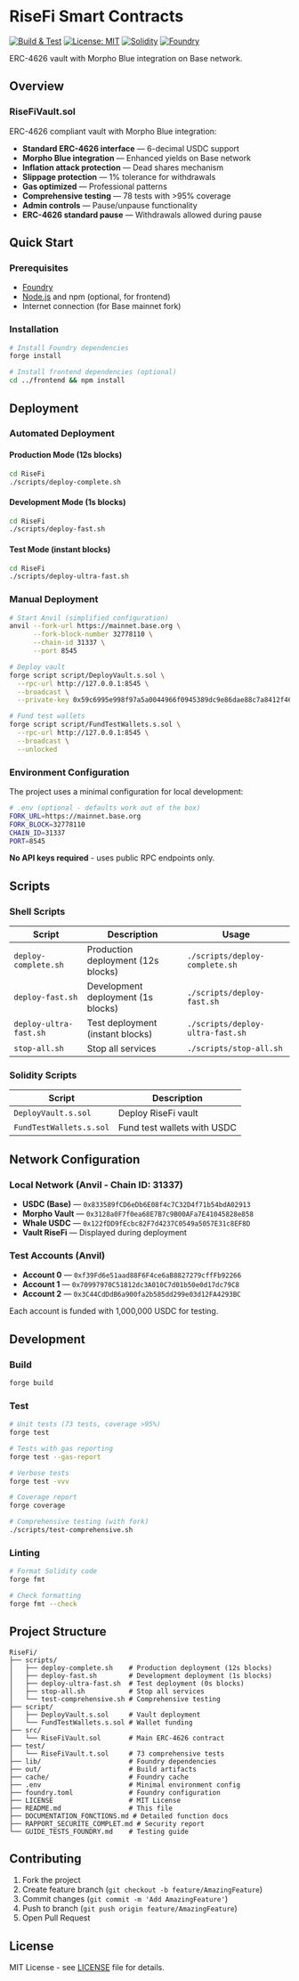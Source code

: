 # RiseFi Smart Contracts

[![Build & Test](https://github.com/FlorentDgrs/RiseFiV3/actions/workflows/build-and-test.yml/badge.svg)](https://github.com/FlorentDgrs/RiseFiV3/actions/workflows/build-and-test.yml)
[![License: MIT](https://img.shields.io/badge/License-MIT-yellow.svg)](https://opensource.org/licenses/MIT)
[![Solidity](https://img.shields.io/badge/Solidity-0.8.27-blue.svg)](https://docs.soliditylang.org/)
[![Foundry](https://img.shields.io/badge/Built%20with-Foundry-FFDB1C.svg)](https://getfoundry.sh/)

ERC-4626 vault with Morpho Blue integration on Base network.

## Overview

### RiseFiVault.sol

ERC-4626 compliant vault with Morpho Blue integration:

- **Standard ERC-4626 interface** — 6-decimal USDC support
- **Morpho Blue integration** — Enhanced yields on Base network
- **Inflation attack protection** — Dead shares mechanism
- **Slippage protection** — 1% tolerance for withdrawals
- **Gas optimized** — Professional patterns
- **Comprehensive testing** — 78 tests with >95% coverage
- **Admin controls** — Pause/unpause functionality
- **ERC-4626 standard pause** — Withdrawals allowed during pause

## Quick Start

### Prerequisites

- [Foundry](https://getfoundry.sh/)
- [Node.js](https://nodejs.org/) and npm (optional, for frontend)
- Internet connection (for Base mainnet fork)

### Installation

```bash
# Install Foundry dependencies
forge install

# Install frontend dependencies (optional)
cd ../frontend && npm install
```

## Deployment

### Automated Deployment

#### Production Mode (12s blocks)

```bash
cd RiseFi
./scripts/deploy-complete.sh
```

#### Development Mode (1s blocks)

```bash
cd RiseFi
./scripts/deploy-fast.sh
```

#### Test Mode (instant blocks)

```bash
cd RiseFi
./scripts/deploy-ultra-fast.sh
```

### Manual Deployment

```bash
# Start Anvil (simplified configuration)
anvil --fork-url https://mainnet.base.org \
      --fork-block-number 32778110 \
      --chain-id 31337 \
      --port 8545

# Deploy vault
forge script script/DeployVault.s.sol \
  --rpc-url http://127.0.0.1:8545 \
  --broadcast \
  --private-key 0x59c6995e998f97a5a0044966f0945389dc9e86dae88c7a8412f4603b6b78690d

# Fund test wallets
forge script script/FundTestWallets.s.sol \
  --rpc-url http://127.0.0.1:8545 \
  --broadcast \
  --unlocked
```

### Environment Configuration

The project uses a minimal configuration for local development:

```bash
# .env (optional - defaults work out of the box)
FORK_URL=https://mainnet.base.org
FORK_BLOCK=32778110
CHAIN_ID=31337
PORT=8545
```

**No API keys required** - uses public RPC endpoints only.

## Scripts

### Shell Scripts

| Script                 | Description                        | Usage                            |
| ---------------------- | ---------------------------------- | -------------------------------- |
| `deploy-complete.sh`   | Production deployment (12s blocks) | `./scripts/deploy-complete.sh`   |
| `deploy-fast.sh`       | Development deployment (1s blocks) | `./scripts/deploy-fast.sh`       |
| `deploy-ultra-fast.sh` | Test deployment (instant blocks)   | `./scripts/deploy-ultra-fast.sh` |
| `stop-all.sh`          | Stop all services                  | `./scripts/stop-all.sh`          |

### Solidity Scripts

| Script                  | Description                 |
| ----------------------- | --------------------------- |
| `DeployVault.s.sol`     | Deploy RiseFi vault         |
| `FundTestWallets.s.sol` | Fund test wallets with USDC |

## Network Configuration

### Local Network (Anvil - Chain ID: 31337)

- **USDC (Base)** — `0x833589fCD6eDb6E08f4c7C32D4f71b54bdA02913`
- **Morpho Vault** — `0x3128a0F7f0ea68E7B7c9B00AFa7E41045828e858`
- **Whale USDC** — `0x122fDD9fEcbc82F7d4237C0549a5057E31c8EF8D`
- **Vault RiseFi** — Displayed during deployment

### Test Accounts (Anvil)

- **Account 0** — `0xf39Fd6e51aad88F6F4ce6aB8827279cffFb92266`
- **Account 1** — `0x70997970C51812dc3A010C7d01b50e0d17dc79C8`
- **Account 2** — `0x3C44CdDdB6a900fa2b585dd299e03d12FA4293BC`

Each account is funded with 1,000,000 USDC for testing.

## Development

### Build

```bash
forge build
```

### Test

```bash
# Unit tests (73 tests, coverage >95%)
forge test

# Tests with gas reporting
forge test --gas-report

# Verbose tests
forge test -vvv

# Coverage report
forge coverage

# Comprehensive testing (with fork)
./scripts/test-comprehensive.sh
```

### Linting

```bash
# Format Solidity code
forge fmt

# Check formatting
forge fmt --check
```

## Project Structure

```
RiseFi/
├── scripts/
│   ├── deploy-complete.sh    # Production deployment (12s blocks)
│   ├── deploy-fast.sh        # Development deployment (1s blocks)
│   ├── deploy-ultra-fast.sh  # Test deployment (0s blocks)
│   ├── stop-all.sh           # Stop all services
│   └── test-comprehensive.sh # Comprehensive testing
├── script/
│   ├── DeployVault.s.sol     # Vault deployment
│   └── FundTestWallets.s.sol # Wallet funding
├── src/
│   └── RiseFiVault.sol       # Main ERC-4626 contract
├── test/
│   └── RiseFiVault.t.sol     # 73 comprehensive tests
├── lib/                      # Foundry dependencies
├── out/                      # Build artifacts
├── cache/                    # Foundry cache
├── .env                      # Minimal environment config
├── foundry.toml              # Foundry configuration
├── LICENSE                   # MIT License
├── README.md                 # This file
├── DOCUMENTATION_FONCTIONS.md # Detailed function docs
├── RAPPORT_SECURITE_COMPLET.md # Security report
└── GUIDE_TESTS_FOUNDRY.md    # Testing guide
```

## Contributing

1. Fork the project
2. Create feature branch (`git checkout -b feature/AmazingFeature`)
3. Commit changes (`git commit -m 'Add AmazingFeature'`)
4. Push to branch (`git push origin feature/AmazingFeature`)
5. Open Pull Request

## License

MIT License - see [LICENSE](LICENSE) file for details.

